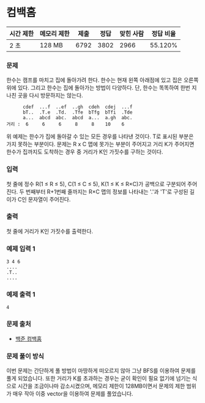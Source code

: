 # 컴백홈
 
|시간 제한|	메모리 제한|	제출|	정답|	맞힌 사람|	정답 비율|
|---|-----------|-----------|-----|-----|---------|
|2 초|	128 MB|	6792|	3802|	2966|	55.120%|

### 문제

한수는 캠프를 마치고 집에 돌아가려 한다. 한수는 현재 왼쪽 아래점에 있고 집은 오른쪽 위에 있다. 그리고 한수는 집에 돌아가는 방법이 다양하다. 단, 한수는 똑똑하여 한번 지나친 곳을 다시 방문하지는 않는다.

```
      cdef  ...f  ..ef  ..gh  cdeh  cdej  ...f 
      bT..  .T.e  .Td.  .Tfe  bTfg  bTfi  .Tde 
      a...  abcd  abc.  abcd  a...  a.gh  abc. 
거리 :  6     6     6     8     8    10    6
```

위 예제는 한수가 집에 돌아갈 수 있는 모든 경우를 나타낸 것이다. T로 표시된 부분은 가지 못하는 부분이다. 문제는 R x C 맵에 못가는 부분이 주어지고 거리 K가 주어지면 한수가 집까지도 도착하는 경우 중 거리가 K인 가짓수를 구하는 것이다.

### 입력

첫 줄에 정수 R(1 ≤ R ≤ 5), C(1 ≤ C ≤ 5), K(1 ≤ K ≤ R×C)가 공백으로 구분되어 주어진다. 두 번째부터 R+1번째 줄까지는 R×C 맵의 정보를 나타내는 '.'과 'T'로 구성된 길이가 C인 문자열이 주어진다.

### 출력

첫 줄에 거리가 K인 가짓수를 출력한다.

### 예제 입력 1 

```
3 4 6
....
.T..
....
```

### 예제 출력 1 

```
4
```

### 문제 출처
- [백준 컴백홈](https://www.acmicpc.net/problem/1189)

### 문제 풀이 방식

이번 문제는 간단하게 풀 방법이 마땅하게 떠오르지 않아 그냥 BFS를 이용하여 문제를 풀게 되었습니다. 또한 거리가 K를 초과하는 경우는 굳이 확인이 필요 없기에 넘기는 식으로 시간을 조금이나마 감소시켰으며, 메모리 제한이 128MB이면서 문제의 제한 범위가 매우 작아 이중 vector을 이용하여 문제를 풀었습니다.
